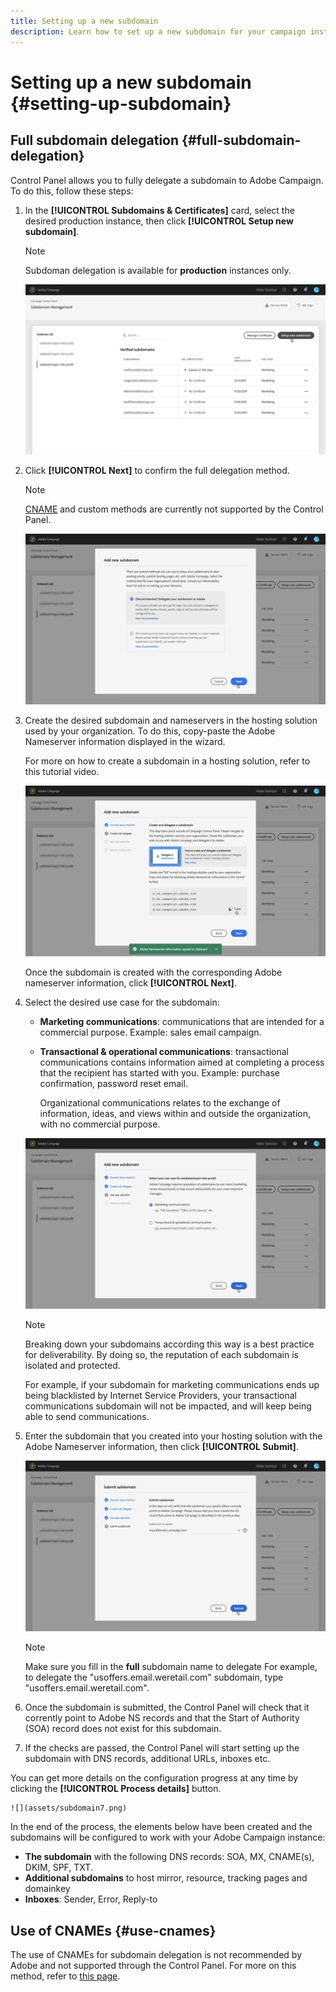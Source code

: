 ```yaml
---
title: Setting up a new subdomain
description: Learn how to set up a new subdomain for your campaign instances
---
```


# Setting up a new subdomain {#setting-up-subdomain}

## Full subdomain delegation {#full-subdomain-delegation}

Control Panel allows you to fully delegate a subdomain to Adobe Campaign. To do this, follow these steps:

1. In the **[!UICONTROL Subdomains & Certificates]** card, select the desired production instance, then click **[!UICONTROL Setup new subdomain]**.

    >[!NOTE]
    >
    >Subdoman delegation is available for **production** instances only.

    ![](assets/subdomain1.png)

1. Click **[!UICONTROL Next]** to confirm the full delegation method.

    >[!NOTE]
    >
    >[CNAME](#use-cnames) and custom methods are currently not supported by the Control Panel.

    ![](assets/subdomain3.png)

1. Create the desired subdomain and nameservers in the hosting solution used by your organization. To do this, copy-paste the Adobe Nameserver information displayed in the wizard.

    For more on how to create a subdomain in a hosting solution, refer to this tutorial video.

    ![](assets/subdomain4.png)

    Once the subdomain is created with the corresponding Adobe nameserver information, click **[!UICONTROL Next]**.

1. Select the desired use case for the subdomain:

    * **Marketing communications**: communications that are intended for a commercial purpose. Example: sales email campaign.
    * **Transactional & operational communications**: transactional communications contains information aimed at completing a process that the recipient has started with you. Example: purchase confirmation, password reset email.
    
        Organizational communications relates to the exchange of information, ideas, and views within and outside the organization, with no commercial purpose.

    ![](assets/subdomain5.png)

    >[!NOTE]
    >
    >Breaking down your subdomains according this way is a best practice for deliverability. By doing so, the reputation of each subdomain is isolated and protected.
    >
    >For example, if your subdomain for marketing communications ends up being blacklisted by Internet Service Providers, your transactional communications subdomain will not be impacted, and will keep being able to send communications.

1. Enter the subdomain that you created into your hosting solution with the Adobe Nameserver information, then click **[!UICONTROL Submit]**.

    ![](assets/subdomain6.png)

    >[!NOTE]
    >
    > Make sure you fill in the **full** subdomain name to delegate For example, to delegate the "usoffers.email.weretail.com" subdomain, type "usoffers.email.weretail.com".

1. Once the subdomain is submitted, the Control Panel will check that it corrently point to Adobe NS records and that the Start of Authority (SOA) record does not exist for this subdomain.

1. If the checks are passed, the Control Panel will start setting up the subdomain with DNS records, additional URLs, inboxes etc.

You can get more details on the configuration progress at any time by clicking the **[!UICONTROL Process details]** button.

    ![](assets/subdomain7.png)

In the end of the process, the elements below have been created and the subdomains will be configured to work with your Adobe Campaign instance:

* **The subdomain** with the following DNS records: SOA, MX, CNAME(s), DKIM, SPF, TXT.
* **Additional subdomains** to host mirror, resource, tracking pages and domainkey
* **Inboxes**: Sender, Error, Reply-to

## Use of CNAMEs {#use-cnames}

The use of CNAMEs for subdomain delegation is not recommended by Adobe and not supported through the Control Panel. For more on this method, refer to [this page](https://helpx.adobe.com/campaign/kb/domain-name-delegation.html).
